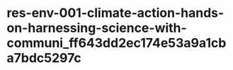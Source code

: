 # res-env-001-climate-action-hands-on-harnessing-science-with-communi_ff643dd2ec174e53a9a1cba7bdc5297c